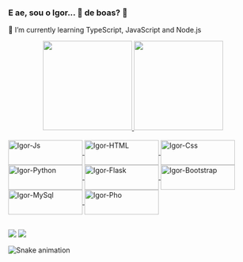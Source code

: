 ### E ae, sou o Igor... 👋 de boas? 🤙

<!--
**igorpereira28/igorpereira28** is a ✨ _special_ ✨ repository because its `README.md` (this file) appears on your GitHub profile.

Here are some ideas to get you started:

- 🔭 I’m currently working on ...
- 🌱 I’m currently learning ...
- 👯 I’m looking to collaborate on ...
- 🤔 I’m looking for help with ...
- 💬 Ask me about ...
- 📫 How to reach me: ...
- 😄 Pronouns: ...
- ⚡ Fun fact: ...
-->

🌱 I’m currently learning TypeScript, JavaScript and Node.js
<div align="center">
  <a href="https://github.com/igorpereira28">
  <img height="180em" src="https://github-readme-stats.vercel.app/api?username=igorpereira28&show_icons=true&theme=highcontrast&include_all_commits=true&count_private=true"/>
  <img height="180em" src="https://github-readme-stats.vercel.app/api/top-langs/?username=igorpereira28&layout=compact&langs_count=7&theme=highcontrast"/>
</div>
<br>
<div style="display: inline_block">
  <img align="center" alt="Igor-Js" height="50" width="150" src="https://img.shields.io/badge/JavaScript-323330?style=for-the-badge&logo=javascript&logoColor=F7DF1E" />
  <img align="center" alt="Igor-HTML" height="50" width="150" src="https://img.shields.io/badge/HTML5-E34F26?style=for-the-badge&logo=html5&logoColor=white" />
  <img align="center" alt="Igor-Css" height="50" width="150" src="https://img.shields.io/badge/CSS3-1572B6?style=for-the-badge&logo=css3&logoColor=white" />
  <img align="center" alt="Igor-Python" height="50" width="150" src="https://img.shields.io/badge/Python-3776AB?style=for-the-badge&logo=python&logoColor=white" />
  <img align="center" alt="Igor-Flask" height="50" width="150" src="https://img.shields.io/badge/Flask-000000?style=for-the-badge&logo=flask&logoColor=white" />
  <img align="center" alt="Igor-Bootstrap" height="50" width="150" src="https://img.shields.io/badge/Bootstrap-563D7C?style=for-the-badge&logo=bootstrap&logoColor=white" />
  <img align="center" alt="Igor-MySql" height="50" width="150" src="https://img.shields.io/badge/MySQL-00000F?style=for-the-badge&logo=mysql&logoColor=white" />
  <img align="center" alt="Igor-Pho" height="50" width="150" src="https://img.shields.io/badge/PHP-777BB4?style=for-the-badge&logo=php&logoColor=white" />
</div>

##

<div> 
  <a href="https://www.igorspereira.com.br" target="_blank"><img src="https://img.shields.io/website-up-down-green-red/http/monip.org.svg" target="_blank"></a>
  <a href="https://www.linkedin.com/in/igor-da-silva-pereira-119794159/" target="_blank"><img src="https://img.shields.io/badge/LinkedIn-0077B5?style=for-the-badge&logo=linkedin&logoColor=white" target="_blank"></a> 
 
  ![Snake animation](https://github.com/igorpereira28/igorpereira28/blob/output/github-contribution-grid-snake.svg)
 
</div>
